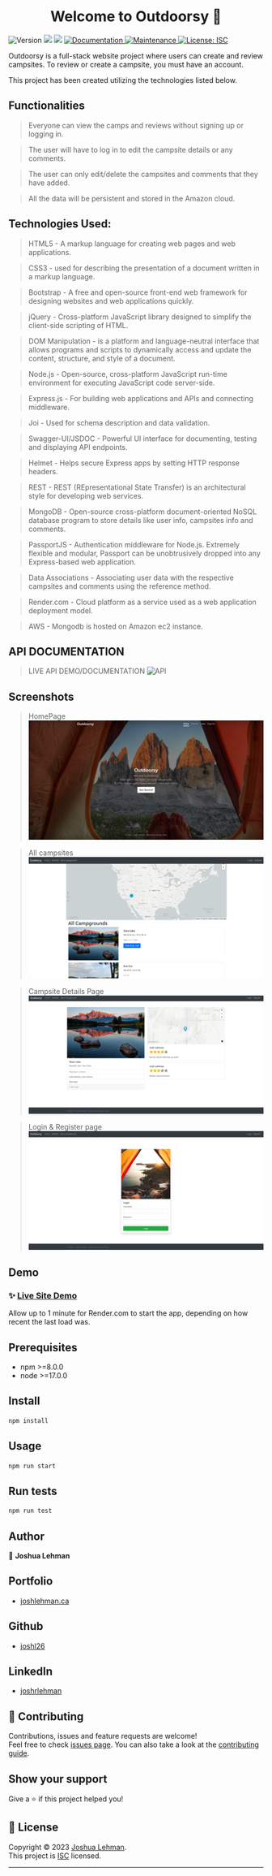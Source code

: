 <h1 align="center">Welcome to Outdoorsy 👋</h1>
<p>
  <img alt="Version" src="https://img.shields.io/badge/version-1.0.0-blue.svg?cacheSeconds=2592000" />
  <img src="https://img.shields.io/badge/npm-%3E%3D8.0.0-blue.svg" />
  <img src="https://img.shields.io/badge/node-%3E%3D17.0.0-blue.svg" />
  <a href="https://github.com/joshl26/Outdoorsy#readme" target="_blank">
    <img alt="Documentation" src="https://img.shields.io/badge/documentation-yes-brightgreen.svg" />
  </a>
  <a href="https://github.com/joshl26/Outdoorsy/graphs/commit-activity" target="_blank">
    <img alt="Maintenance" src="https://img.shields.io/badge/Maintained%3F-yes-green.svg" />
  </a>
  <a href="https://github.com/joshl26/Outdoorsy/blob/master/LICENSE" target="_blank">
    <img alt="License: ISC" src="https://img.shields.io/github/license/joshl26/outdoorsy" />
  </a>
</p>


Outdoorsy is a full-stack website project where users can create and review campsites. To review or create a campsite, you must have an account.

This project has been created utilizing the technologies listed below.


## Functionalities

>Everyone can view the camps and reviews without signing up or logging in.

>The user will have to log in to edit the campsite details or any comments.

>The user can only edit/delete the campsites and comments that they have added.

>All the data will be persistent and stored in the Amazon cloud.

## Technologies Used:

>HTML5 - A markup language for creating web pages and web applications.

>CSS3 - used for describing the presentation of a document written in a markup language.

>Bootstrap - A free and open-source front-end web framework for designing websites and web applications quickly.

>jQuery - Cross-platform JavaScript library designed to simplify the client-side scripting of HTML.

>DOM Manipulation - is a platform and language-neutral interface that allows programs and scripts to dynamically access and update the content, structure, and style of a document.

>Node.js - Open-source, cross-platform JavaScript run-time environment for executing JavaScript code server-side.

>Express.js - For building web applications and APIs and connecting middleware.

>Joi - Used for schema description and data validation.

>Swagger-UI/JSDOC - Powerful UI interface for documenting, testing and displaying API endpoints.

>Helmet - Helps secure Express apps by setting HTTP response headers.

>REST - REST (REpresentational State Transfer) is an architectural style for developing web services.

>MongoDB - Open-source cross-platform document-oriented NoSQL database program to store details like user info, campsites info and comments.

>PassportJS - Authentication middleware for Node.js. Extremely flexible and modular, Passport can be unobtrusively dropped into any Express-based web application.

>Data Associations - Associating user data with the respective campsites and comments using the reference method.

>Render.com - Cloud platform as a service used as a web application deployment model.

>AWS - Mongodb is hosted on Amazon ec2 instance.

## API DOCUMENTATION
>LIVE API DEMO/DOCUMENTATION ![API](https://www.outdors.ca/api-docs/) 

## Screenshots
>HomePage ![Home](https://raw.githubusercontent.com/joshl26/joshl26/main/assets/Outdoorsy_1.png)

>All campsites
![All campsites](https://raw.githubusercontent.com/joshl26/joshl26/main/assets/Outdoorsy_2.png)

>Campsite Details Page
![Campsite Details](https://raw.githubusercontent.com/joshl26/joshl26/main/assets/Outdoorsy_4.png)

>Login & Register page
![Login and Register](https://raw.githubusercontent.com/joshl26/joshl26/main/assets/Outdoorsy_3.png)

## Demo

### ✨ [Live Site Demo](https://outdors.ca)
<p>Allow up to 1 minute for Render.com to start the app, depending on how recent the last load was.</p>

## Prerequisites

- npm >=8.0.0
- node >=17.0.0

## Install

```sh
npm install
```

## Usage

```sh
npm run start
```

## Run tests

```sh
npm run test
```

## Author

👤 **Joshua Lehman**

## Portfolio

- [joshlehman.ca](https://joshlehman.ca)

## Github

- [joshl26](https://github.com/joshl26)

## LinkedIn

- [joshrlehman](https://www.linkedin.com/in/joshrlehman/)

## 🤝 Contributing

Contributions, issues and feature requests are welcome!<br />Feel free to check [issues page](https://github.com/joshl26/Outdoorsy/issues). You can also take a look at the [contributing guide](https://github.com/joshl26/Outdoorsy/blob/master/CONTRIBUTING.md).

## Show your support

Give a ⭐️ if this project helped you!

## 📝 License

Copyright © 2023 [Joshua Lehman](https://github.com/joshl26).<br />
This project is [ISC](https://github.com/joshl26/Outdoorsy/blob/master/LICENSE) licensed.

---
